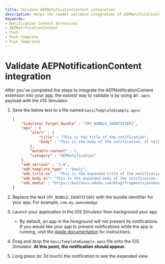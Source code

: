 ```yaml
---
title: Validate AEPNotificationContent integration
description: Helps the reader validate integration of AEPNotificationContent into their app
keywords:
- Notification Content Extensions
- AEPNotificationContent
- Push
- Push Template
- Push Templates
---
```


# Validate AEPNotificationContent integration

After you've completed the steps to integrate the AEPNotificationContent extension into your app, the easiest way to validate is by using an `.apns` payload with the iOS Simulator.

1. Save the below text to a file named `basicTemplateExample.apns`:

    ```json
    {
        "Simulator Target Bundle" : "[MY_BUNDLE_IDENTIFIER]",
        "aps" : {
            "alert" : {
                "title" : "This is the title of the notification",
                "body" : "This is the body of the notification. It tells you a lot about the notification."
            },
            "mutable-content" : 1,
            "category" : "AEPNotification"
        },
        "adb_version" : "1.0",
        "adb_template_type" : "basic",
        "adb_title_ex" : "This is the expanded title of the notification",
        "adb_body_ex": "This is the expanded body of the notification. Lorem ipsum dolor sit amet, consectetur adipiscing elit, sed do eiusmod tempor incididunt ut labore et dolore magna aliqua. Pharetra magna ac placerat vestibulum lectus mauris ultrices eros in. Sit amet consectetur adipiscing elit ut aliquam purus sit amet. Orci a scelerisque purus semper. Laoreet id donec ultrices tincidunt.",
        "adb_media" : "https://business.adobe.com/blog/fragments/products/experience-cloud/media_14480ef26514d00e5c224720f93790cb0b4499407.png?width=1000&height=500&format=png&optimize=medium"
    }
    ```

1. Replace the text `[MY_BUNDLE_IDENTIFIER]` with the bundle identifier for your app. For example, `com.my.awesomeApp`

1. Launch your application in the iOS Simulator then background your app.

    * By default, an app in the foreground will not present its notifications. If you would like your app to present notifications while the app is running, visit the [Apple documentation](https://developer.apple.com/documentation/usernotifications/handling-notifications-and-notification-related-actions) for instructions.

1. Drag and drop the `basicTemplateExample.apns` file onto the iOS Simulator. **At this point, the notification should appear.**

1. Long press (or 3d touch) the notification to see the expanded view.